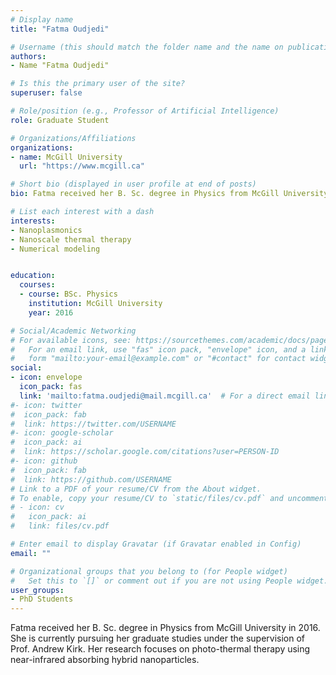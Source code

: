 ```yaml
---
# Display name
title: "Fatma Oudjedi"

# Username (this should match the folder name and the name on publications)
authors:
- Name "Fatma Oudjedi"

# Is this the primary user of the site?
superuser: false

# Role/position (e.g., Professor of Artificial Intelligence)
role: Graduate Student

# Organizations/Affiliations
organizations:
- name: McGill University
  url: "https://www.mcgill.ca"

# Short bio (displayed in user profile at end of posts)
bio: Fatma received her B. Sc. degree in Physics from McGill University in 2016. She is currently pursuing her graduate studies under the supervision of Prof. Andrew Kirk. Her research focuses on photo-thermal therapy using near-infrared absorbing hybrid nanoparticles. 

# List each interest with a dash
interests:
- Nanoplasmonics
- Nanoscale thermal therapy
- Numerical modeling


education:
  courses:
  - course: BSc. Physics
    institution: McGill University
    year: 2016

# Social/Academic Networking
# For available icons, see: https://sourcethemes.com/academic/docs/page-builder/#icons
#   For an email link, use "fas" icon pack, "envelope" icon, and a link in the
#   form "mailto:your-email@example.com" or "#contact" for contact widget.
social:
- icon: envelope
  icon_pack: fas
  link: 'mailto:fatma.oudjedi@mail.mcgill.ca'  # For a direct email link, use "mailto:test@example.org".
#- icon: twitter
#  icon_pack: fab
#  link: https://twitter.com/USERNAME
#- icon: google-scholar
#  icon_pack: ai
#  link: https://scholar.google.com/citations?user=PERSON-ID
#- icon: github
#  icon_pack: fab
#  link: https://github.com/USERNAME
# Link to a PDF of your resume/CV from the About widget.
# To enable, copy your resume/CV to `static/files/cv.pdf` and uncomment the lines below.
# - icon: cv
#   icon_pack: ai
#   link: files/cv.pdf

# Enter email to display Gravatar (if Gravatar enabled in Config)
email: ""

# Organizational groups that you belong to (for People widget)
#   Set this to `[]` or comment out if you are not using People widget.
user_groups:
- PhD Students
---
```

Fatma received her B. Sc. degree in Physics from McGill University in 2016. She is currently pursuing her graduate studies under the supervision of Prof. Andrew Kirk. Her research focuses on photo-thermal therapy using near-infrared absorbing hybrid nanoparticles. 